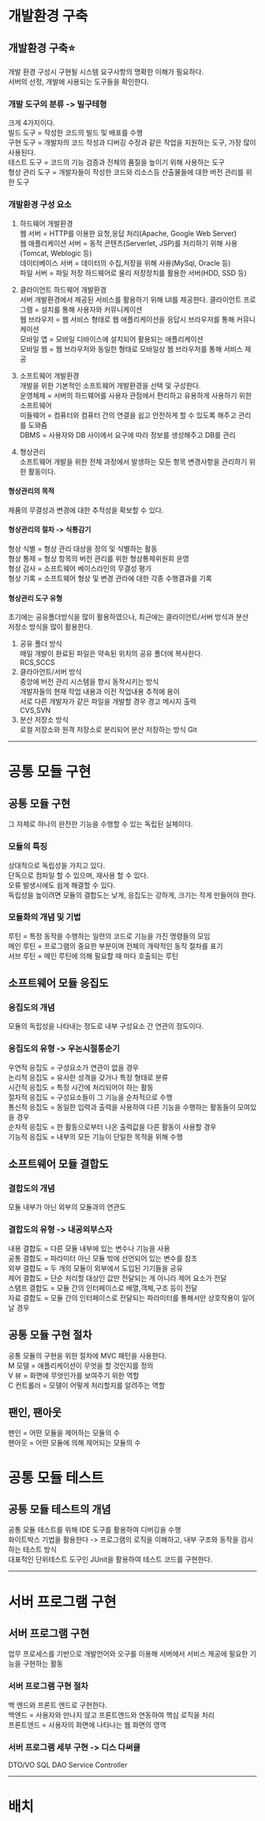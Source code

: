 # 개발환경 구축
## 개발환경 구축⭐
개발 환경 구성시 구현될 시스템 요구사항의 명확한 이해가 필요하다.   
서버의 선정, 개발에 사용되는 도구들을 확인한다.   

### 개발 도구의 분류 -> 빌구테형
크게 4가지이다.   
빌드 도구 = 작성한 코드의 빌드 및 배포를 수행   
구현 도구 = 개발자의 코드 작성과 디버깅 수정과 같은 작업을 지원하는 도구, 가장 많이 사용된다.   
테스트 도구 = 코드의 기능 검증과 전체의 품질을 높이기 위해 사용하는 도구    
형상 관리 도구 = 개발자들이 작성한 코드와 리소스등 산출물들에 대한 버전 관리를 위한 도구   

### 개발환경 구성 요소
1. 하드웨어 개발환경   
웹 서버 = HTTP를 이용한 요청,응답 처리(Apache, Google Web Server)   
웹 애플리케이션 서버 = 동적 콘텐츠(Serverlet, JSP)를 처리하기 위해 사용(Tomcat, Weblogic 등)   
데이터베이스 서버 = 데이터의 수집,저장을 위해 사용(MySql, Oracle 등)   
파일 서버 = 파일 저장 하드웨어로 물리 저장장치를 활용한 서버(HDD, SSD 등)   

2. 클라이언트 하드웨어 개발환경   
서버 개발환경에서 제공된 서비스를 활용하기 위해 UI를 제공한다.
클라이언트 프로그램 = 설치를 통해 사용자와 커뮤니케이션    
웹 브라우저 = 웹 서비스 형태로 웹 애플리케이션을 응답시 브라우저를 통해 커뮤니케이션   
모바일 앱 = 모바일 디바이스에 설치되어 활용되는 애플리케이션   
모바일 웹 = 웹 브라우저와 동일한 형태로 모바일상 웹 브라우저를 통해 서비스 제공   

3. 소프트웨어 개발환경   
개발을 위한 기본적인 소프트웨어 개발환경을 선택 및 구성한다.   
운영체제 = 서버의 하드웨어를 사용자 관점에서 편리하고 유용하게 사용하기 위한 소프트웨어   
미들웨어 = 컴퓨터와 컴퓨터 간의 연결을 쉽고 안전하게 할 수 있도록 해주고 관리를 도와줌   
DBMS = 사용자와 DB 사이에서 요구에 따라 정보를 생성해주고 DB를 관리   
 
4. 형상관리   
소프트웨어 개발을 위한 전체 과정에서 발생하는 모든 항목 변경사항을 관리하기 위한 활동이다.   
#### 형상관리의 목적   
제품의 무결성과 변경에 대한 추적성을 확보할 수 있다.   
#### 형상관리의 절차 -> 식통감기   
형상 식별 = 형상 관리 대상을 정의 및 식별하는 활동   
형상 통제 = 형상 항목의 버전 관리를 위한 형상통제위원회 운영   
형상 감사 = 소프트웨어 베이스라인의 무결성 평가   
형상 기록 = 소프트웨어 형상 및 변경 관라에 대한 각종 수행결과를 기록   
#### 형상관리 도구 유형
초기에는 공유폴더방식을 많이 활용하였으나, 최근에는 클라이언트/서버 방식과 분산 저장소 방식을 많이 활용한다.   
1. 공유 폴더 방식   
매일 개발이 완료된 파일은 약속된 위치의 공유 폴더에 복사한다.   
RCS,SCCS   
2. 클라아언트/서버 방식   
중앙에 버전 관리 시스템을 항시 동작시키는 방식   
개발자들의 현재 작업 내용과 이전 작업내용 추적에 용이   
서로 다른 개발자가 같은 파일을 개발할 경우 경고 메시지 출력   
CVS,SVN   
3. 분산 저장소 방식   
로컬 저장소와 원격 저장소로 분리되어 분산 저장하는 방식 
Git

***
# 공통 모듈 구현
## 공통 모듈 구현
그 자체로 하나의 완전한 기능을 수행할 수 있는 독립된 실체이다.   

### 모듈의 특징
상대적으로 독립성을 가지고 있다.   
단독으로 컴파일 할 수 있으며, 재사용 할 수 있다.   
오류 발생시에도 쉽게 해결할 수 있다.   
독립성을 높이려면 모듈의 결합도는 낮게, 응집도는 강하게, 크기는 작게 만들어야 한다.   

### 모듈화의 개념 및 기법
루틴 = 특정 동작을 수행하는 일련의 코드로 기능을 가진 명령들의 모임   
메인 루틴 = 프로그램의 중요한 부분이며 전체의 개략적인 동작 절차를 표기   
서브 루틴 = 메인 루틴에 의해 필요할 때 마다 호출되는 루틴   

## 소프트웨어 모듈 응집도
### 응집도의 개념
모듈의 독립성을 나타내는 정도로 내부 구성요소 간 연관의 정도이다.   

### 응집도의 유형 -> 우논시절통순기
우연적 응집도 = 구성요소가 연관이 없을 경우    
논리적 응집도 = 유사한 성격을 갖거나 특정 형태로 분류    
시간적 응집도 = 특정 시간에 처리되어야 하는 활동    
절차적 응집도 = 구성요소들이 그 기능을 순차적으로 수행     
통신적 응집도 = 동일한 입력과 출력을 사용하여 다른 기능을 수행하는 활동들이 모여있을 경우   
순차적 응집도 = 한 활동으로부터 나온 출력값을 다른 활동이 사용할 경우    
기능적 응집도 = 내부의 모든 기능이 단일한 목적을 위해 수행    

## 소프트웨어 모듈 결합도
### 결합도의 개념
모듈 내부가 아닌 외부의 모듈과의 연관도   

### 결합도의 유형 -> 내공외부스자
내용 결합도 = 다른 모듈 내부에 있는 변수나 기능을 사용   
공통 결합도 = 파라미터 아닌 모듈 밖에 선언되어 있는 변수를 참조   
외부 결합도 = 두 개의 모듈이 외부에서 도입된 기기들을 공유   
제어 결합도 = 단순 처리할 대상인 값만 전달되는 게 아니라 제어 요소가 전달   
스탬프 결합도 = 모듈 간의 인터페이스로 배열,객체,구조 등이 전달   
자료 결합도 = 모듈 간의 인터페이스로 전달되는 파라미터를 통해서만 상호작용이 일어날 경우    

## 공통 모듈 구현 절차
공통 모듈의 구현을 위한 절차에 MVC 패턴을 사용한다.   
M 모델 = 애플리케이션이 무엇을 할 것인지를 정의   
V 뷰 = 화면에 무엇인가를 보여주기 위한 역할   
C 컨트롤러 = 모델이 어떻게 처리할지를 알려주는 역할   

## 팬인, 팬아웃
팬인 = 어떤 모듈을 제어하는 모듈의 수   
팬아웃 = 어떤 모듈에 의해 제어되는 모듈의 수    

# 공통 모듈 테스트
## 공통 모듈 테스트의 개념
공통 모듈 테스트를 위해 IDE 도구를 활용하여 디버깅을 수행   
화이트박스 기법을 활용한다 -> 프로그램의 로직을 이해하고, 내부 구조와 동작을 검사하는 테스트 방식    
대표적인 단위테스트 도구인 JUnit을 활용하여 테스트 코드를 구현한다.   

***
# 서버 프로그램 구현
## 서버 프로그램 구현
업무 프로세스를 기반으로 개발언어와 오구를 이용해 서버에서 서비스 제공에 필요한 기능을 구현하는 활동   

### 서버 프로그램 구현 절차
백 엔드와 프론트 엔드로 구현한다.   
백엔드 = 사용자와 만나지 않고 프론트엔드와 연동하여 핵심 로직을 처리   
프론트엔드 = 사용자의 화면에 나타나는 웹 화면의 영역   

### 서버 프로그램 세부 구현 -> 디스 다써클
DTO/VO
SQL
DAO
Service
Controller

***
# 배치 
